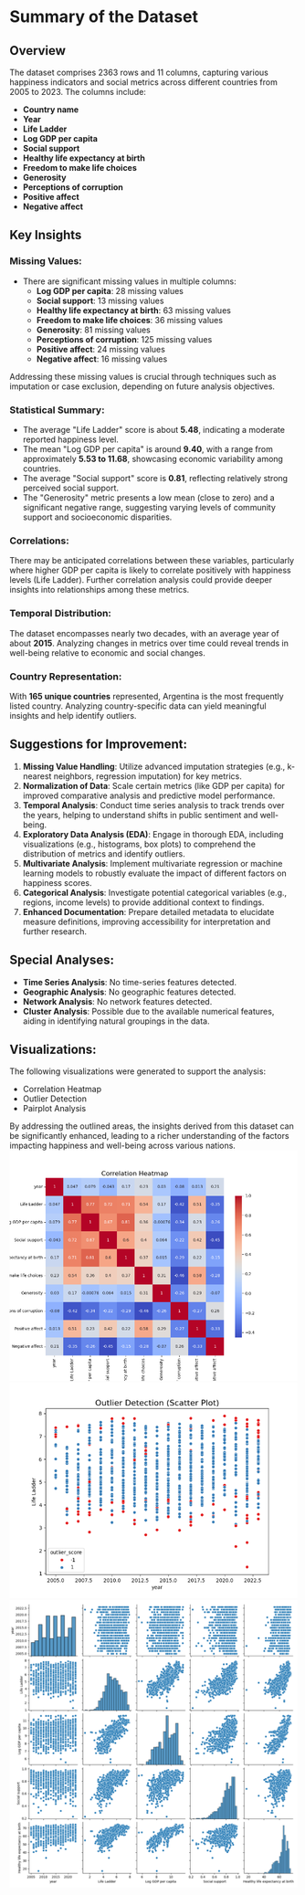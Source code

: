 # Summary of the Dataset

## Overview
The dataset comprises 2363 rows and 11 columns, capturing various happiness indicators and social metrics across different countries from 2005 to 2023. The columns include:
- **Country name**
- **Year**
- **Life Ladder**
- **Log GDP per capita**
- **Social support**
- **Healthy life expectancy at birth**
- **Freedom to make life choices**
- **Generosity**
- **Perceptions of corruption**
- **Positive affect**
- **Negative affect**

## Key Insights

### Missing Values:
- There are significant missing values in multiple columns:
  - **Log GDP per capita**: 28 missing values
  - **Social support**: 13 missing values
  - **Healthy life expectancy at birth**: 63 missing values
  - **Freedom to make life choices**: 36 missing values
  - **Generosity**: 81 missing values
  - **Perceptions of corruption**: 125 missing values
  - **Positive affect**: 24 missing values
  - **Negative affect**: 16 missing values

Addressing these missing values is crucial through techniques such as imputation or case exclusion, depending on future analysis objectives.

### Statistical Summary:
- The average "Life Ladder" score is about **5.48**, indicating a moderate reported happiness level.
- The mean "Log GDP per capita" is around **9.40**, with a range from approximately **5.53 to 11.68**, showcasing economic variability among countries.
- The average "Social support" score is **0.81**, reflecting relatively strong perceived social support.
- The "Generosity" metric presents a low mean (close to zero) and a significant negative range, suggesting varying levels of community support and socioeconomic disparities.

### Correlations:
There may be anticipated correlations between these variables, particularly where higher GDP per capita is likely to correlate positively with happiness levels (Life Ladder). Further correlation analysis could provide deeper insights into relationships among these metrics.

### Temporal Distribution:
The dataset encompasses nearly two decades, with an average year of about **2015**. Analyzing changes in metrics over time could reveal trends in well-being relative to economic and social changes.

### Country Representation:
With **165 unique countries** represented, Argentina is the most frequently listed country. Analyzing country-specific data can yield meaningful insights and help identify outliers.

## Suggestions for Improvement:
1. **Missing Value Handling**: Utilize advanced imputation strategies (e.g., k-nearest neighbors, regression imputation) for key metrics.
2. **Normalization of Data**: Scale certain metrics (like GDP per capita) for improved comparative analysis and predictive model performance.
3. **Temporal Analysis**: Conduct time series analysis to track trends over the years, helping to understand shifts in public sentiment and well-being.
4. **Exploratory Data Analysis (EDA)**: Engage in thorough EDA, including visualizations (e.g., histograms, box plots) to comprehend the distribution of metrics and identify outliers.
5. **Multivariate Analysis**: Implement multivariate regression or machine learning models to robustly evaluate the impact of different factors on happiness scores.
6. **Categorical Analysis**: Investigate potential categorical variables (e.g., regions, income levels) to provide additional context to findings.
7. **Enhanced Documentation**: Prepare detailed metadata to elucidate measure definitions, improving accessibility for interpretation and further research.

## Special Analyses:
- **Time Series Analysis**: No time-series features detected.
- **Geographic Analysis**: No geographic features detected.
- **Network Analysis**: No network features detected.
- **Cluster Analysis**: Possible due to the available numerical features, aiding in identifying natural groupings in the data.

## Visualizations:
The following visualizations were generated to support the analysis:
- Correlation Heatmap
- Outlier Detection
- Pairplot Analysis

By addressing the outlined areas, the insights derived from this dataset can be significantly enhanced, leading to a richer understanding of the factors impacting happiness and well-being across various nations.![correlation_heatmap.png](correlation_heatmap.png)
![outlier_detection.png](outlier_detection.png)
![pairplot_analysis.png](pairplot_analysis.png)
